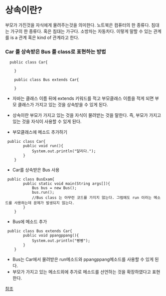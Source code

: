 # 상속이란? 

부모가 가진것을 자식에게 물려주는것을 의미한다.
노트북은 컴퓨터의 한 종류다.
침대는 가구의 한 종류다. 혹은 침대는 가구다.
소방차는 자동차다.
이렇게 말할 수 있는 관계를 is a 관계 혹은 kind of 관계라고 한다.

### Car 를 상속받은 Bus 를 class로 표현하는 방법

```
  public class Car{

    }

    public class Bus extends Car{

    }
```

- 자바는 클래스 이름 뒤에 extends 키워드를 적고 부모클래스 이름을 적게 되면 부모 클래스가 가지고 있는 것을 상속받을 수 있게 된다.
- 상속이란 부모가 가지고 있는 것을 자식이 물려받는 것을 말한다. 즉, 부모가 가지고 있는 것을 자식이 사용할 수 있게 된다.


- 부모클래스에 메소드 추가하기
```
 public class Car{
        public void run(){
            System.out.println("달리다.");
        }
    }
```

- Car를 상속받은 Bus 사용
```
 public class BusExam{
        public static void main(String args[]){
            Bus bus = new Bus();
            bus.run();  
            //Bus class 는 아무런 코드를 가지지 않는다. 그럼에도 run 이라는 메소드를 사용하는데 문제가 발생되지 않는다. 
        }   
    }
```

- Bus에 메소드 추가
```
 public class Bus extends Car{
        public void ppangppang(){
            System.out.println("빵빵");
        }       
    }
```

- Bus는 Car에서 물려받은 run메소드와 ppangppang메소드를 사용할 수 있게 된다.
- 부모가 가지고 있는 메소드외에 추가로 메소드를 선언하는 것을 확장하였다고 표현한다.


[참조](https://programmers.co.kr/learn/courses/5/lessons/186)

